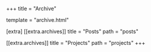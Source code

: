 +++
title = "Archive"

template = "archive.html"

[extra]
[[extra.archives]]
title = "Posts"
path = "posts"

[[extra.archives]]
title = "Projects"
path = "projects"
+++

